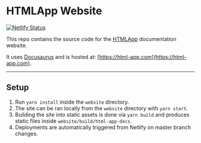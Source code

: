 # HTMLApp Website

[![Netlify Status](https://api.netlify.com/api/v1/badges/87831e58-c78a-42c1-b36a-70aa10d85eba/deploy-status)](https://app.netlify.com/sites/html-app/deploys)

This repo contains the source code for the [HTMLApp](https://github.com/AaronLeoCooper/html-app) documentation website.

It uses [Docusaurus](https://docusaurus.io/docs/en/site-preparation) and is hosted at:
[https://html-app.com](https://html-app.com).

---

## Setup

1. Run `yarn install` inside the `website` directory.
2. The site can be ran locally from the `website` directory with `yarn start`.
3. Building the site into static assets is done via `yarn build` and produces static files inside
   `website/build/html-app-docs`.
4. Deployments are automatically triggered from Netlify on master branch changes.
